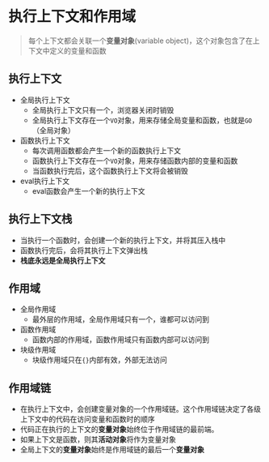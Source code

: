 # 执行上下文和作用域
> 每个上下文都会关联一个**变量对象**(variable object)，这个对象包含了在上下文中定义的变量和函数

## 执行上下文
- 全局执行上下文
  - 全局执行上下文只有一个，浏览器关闭时销毁
  - 全局执行上下文存在一个``VO``对象，用来存储全局变量和函数，也就是``GO``（全局对象）
- 函数执行上下文
  - 每次调用函数都会产生一个新的函数执行上下文
  - 函数执行上下文存在一个``VO``对象，用来存储函数内部的变量和函数
  - 当函数执行完后，这个函数执行上下文将会被销毁
- eval执行上下文
  - eval函数会产生一个新的执行上下文

## 执行上下文栈
- 当执行一个函数时，会创建一个新的执行上下文，并将其压入栈中
- 函数执行完后，会将其执行上下文弹出栈
- **栈底永远是全局执行上下文**

## 作用域
- 全局作用域
  - 最外层的作用域，全局作用域只有一个，谁都可以访问到
- 函数作用域
  - 函数内部的作用域，函数作用域只有函数内部可以访问到
- 块级作用域
  - 块级作用域只在`` {} ``内部有效，外部无法访问

## 作用域链
- 在执行上下文中，会创建变量对象的一个作用域链。这个作用域链决定了各级上下文中的代码在访问变量和函数时的顺序
- 代码正在执行的上下文的**变量对象**始终位于作用域链的最前端。
- 如果上下文是函数，则其**活动对象**将作为变量对象
- 全局上下文的**变量对象**始终是作用域链的最后一个**变量对象**